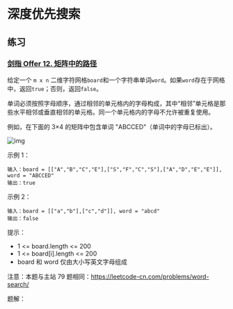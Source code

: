 # 深度优先搜索

## 练习

### [剑指 Offer 12. 矩阵中的路径](https://leetcode-cn.com/leetbook/read/illustration-of-algorithm/58wowd/)

给定一个 `m x n` 二维字符网格` board `和一个字符串单词` word `。如果` word `存在于网格中，返回` true `；否则，返回` false `。

单词必须按照字母顺序，通过相邻的单元格内的字母构成，其中“相邻”单元格是那些水平相邻或垂直相邻的单元格。同一个单元格内的字母不允许被重复使用。

例如，在下面的 3×4 的矩阵中包含单词 "ABCCED"（单词中的字母已标出）。

![img](https://assets.leetcode.com/uploads/2020/11/04/word2.jpg)

示例 1：

```
输入：board = [["A","B","C","E"],["S","F","C","S"],["A","D","E","E"]], word = "ABCCED"
输出：true
```

示例 2：

```
输入：board = [["a","b"],["c","d"]], word = "abcd"
输出：false
```


提示：

- 1 <= board.length <= 200
- 1 <= board[i].length <= 200
- board 和 word 仅由大小写英文字母组成


注意：本题与主站 79 题相同：https://leetcode-cn.com/problems/word-search/

题解：

```java
```

